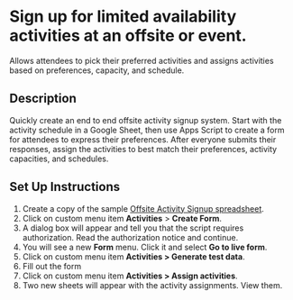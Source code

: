 # Sign up for limited availability activities at an offsite or event.
 
Allows attendees to pick their preferred activities and assigns activities based on preferences, capacity, and schedule.

## Description

Quickly create an end to end offsite activity signup system. Start with the activity schedule in a Google Sheet, then use Apps Script to create a form for attendees to express their preferences. After everyone submits their responses, assign the activities to best match their preferences, activity capacities, and schedules.

## Set Up Instructions

<!-- [START setup] -->

1. Create a copy of the sample [Offsite Activity Signup spreadsheet](https://docs.google.com/spreadsheets/d/1oAY9-EclfLWcxpxGcyqA47Y_SBdxOvX0wffYUFFxjZY/copy).
1. Click on custom menu item **Activities** > **Create Form**.
1. A dialog box will appear and tell you that the script requires authorization. Read the authorization notice and continue.
1. You will see a new **Form** menu. Click it and select **Go to live form**.
1. Click on custom menu item **Activities > Generate test data**.
1. Fill out the form
1. Click on custom menu item **Activities > Assign activities**.
1. Two new sheets will appear with the activity assignments. View them.

<!-- [END setup] -->

